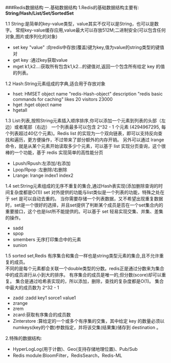###Redis数据结构
一.基础数据结构
1.Redis的基础数据结构主要有:
**String/Hash/List/Set/SortedSet**

1.1 String:是简单的key-value类型，value其实不仅可以是String，也可以是数字。 
 常规key-value缓存应用,value最大可以存放512M;二进制安全(可以包含任何对象,图片或序列化的对象)
 - set key "value" :向redis中存放(覆盖)键为key,值为value的string类型的键值对
 - get key :通过key获取value
 - mget k1,k2...:获取所有包含k1,k2...的键值对,返回一个包含所有给定 key 的值的列表。
 
 1.2 Hash:String元素组成的字典,适合用于存放对象
- hset: HMSET object name "redis-Hash-object" description "redis basic commands for caching" likes 20 visitors 23000
- hget :hget object name
- hgetall

1.3 List:列表,按照String元素插入顺序排序,你可以添加一个元素到列表的头部（左边）或者尾部（右边）
 一个列表最多可以包含 2^32 - 1 个元素 (4294967295, 每个列表超过40亿个元素)。Redis list 的实现为一个双向链表，即可以支持反向查找和遍历，更方便操作，不过带来了部分额外的内存开销。
另外可以通过 lrange 命令，就是从某个元素开始读取多少个元素，可以基于 list 实现分页查询，这个很棒的一个功能，基于 redis 实现简单的高性能分页
 - Lpush/Rpush:左添加/右添加
 - Lpop/Rpop :左删除/右删除
 - Lrange: lrange index1 index2
 
 1.4 set:String元素组成的无序不重复的集合,通过Hash表实现(添加删除查询的时间复杂度都是O(1)) 
 set 对外提供的功能与list类似是一个列表的功能，特殊之处在于 set 是可以自动去重的。
 当你需要存储一个列表数据，又不希望出现重复数据时，set是一个很好的选择，并且set提供了判断某个成员是否在一个set集合内的重要接口，这个也是list所不能提供的。可以基于 set 轻易实现交集、并集、差集的操作。
 - sadd
 - spop
 - smembers 无序打印集合中的元素
 - sunion
 
 1.5 sorted set,Redis 有序集合和集合一样也是string类型元素的集合,且不允许重复的成员。    
不同的是每个元素都会关联一个double类型的分数。redis正是通过分数来为集合中的成员进行从小到大的排序。
有序集合的成员是唯一的,但分数(score)却可以重复。
集合是通过哈希表实现的，所以添加，删除，查找的复杂度都是O(1)。 集合中最大的成员数为 2^32 - 1  
- zadd :zadd key1 sorce1 value1
- zrange
- zrem 
- zcard:获取有序集合的成员数
- Zinterstore :算给定的一个或多个有序集的交集，其中给定 key 的数量必须以 numkeys(key的个数)参数指定，并将该交集(结果集)储存到 destination 。


2.特殊的数据结构:
- HyperLogLog(用于计数)、Geo(支持存储地理位置)、Pub/Sub
- Redis module:BloomFilter，RedisSearch，Redis-ML



